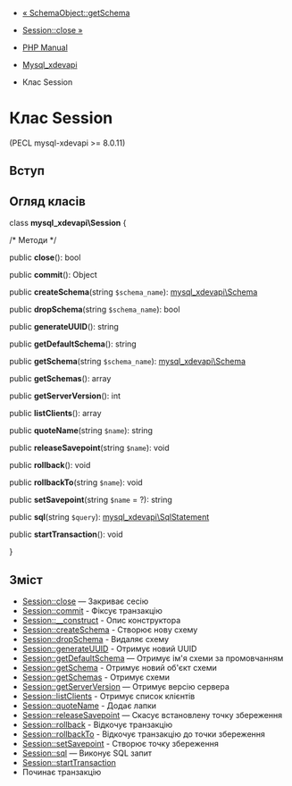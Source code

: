 - [« SchemaObject::getSchema](mysql-xdevapi-schemaobject.getschema.md)
- [Session::close »](mysql-xdevapi-session.close.md)

- [PHP Manual](index.md)
- [Mysql_xdevapi](book.mysql-xdevapi.md)
- Клас Session

# Клас Session

(PECL mysql-xdevapi \>= 8.0.11)

## Вступ

## Огляд класів

class **mysql_xdevapi\Session** {

/\* Методи \*/

public **close**(): bool

public **commit**(): Object

public **createSchema**(string `$schema_name`):
[mysql_xdevapi\Schema](class.mysql-xdevapi-schema.md)

public **dropSchema**(string `$schema_name`): bool

public **generateUUID**(): string

public **getDefaultSchema**(): string

public **getSchema**(string `$schema_name`):
[mysql_xdevapi\Schema](class.mysql-xdevapi-schema.md)

public **getSchemas**(): array

public **getServerVersion**(): int

public **listClients**(): array

public **quoteName**(string `$name`): string

public **releaseSavepoint**(string `$name`): void

public **rollback**(): void

public **rollbackTo**(string `$name`): void

public **setSavepoint**(string `$name` = ?): string

public **sql**(string `$query`):
[mysql_xdevapi\SqlStatement](class.mysql-xdevapi-sqlstatement.md)

public **startTransaction**(): void

}

## Зміст

- [Session::close](mysql-xdevapi-session.close.md) — Закриває
сесію
- [Session::commit](mysql-xdevapi-session.commit.md) - Фіксує
транзакцію
- [Session::\_\_construct](mysql-xdevapi-session.construct.md) -
Опис конструктора
- [Session::createSchema](mysql-xdevapi-session.createschema.md) -
Створює нову схему
- [Session::dropSchema](mysql-xdevapi-session.dropschema.md) -
Видаляє схему
- [Session::generateUUID](mysql-xdevapi-session.generateuuid.md) -
Отримує новий UUID
- [Session::getDefaultSchema](mysql-xdevapi-session.getdefaultschema.md)
— Отримує ім'я схеми за промовчанням
- [Session::getSchema](mysql-xdevapi-session.getschema.md) -
Отримує новий об'єкт схеми
- [Session::getSchemas](mysql-xdevapi-session.getschemas.md) -
Отримує схеми
- [Session::getServerVersion](mysql-xdevapi-session.getserverversion.md)
— Отримує версію сервера
- [Session::listClients](mysql-xdevapi-session.listclients.md) -
Отримує список клієнтів
- [Session::quoteName](mysql-xdevapi-session.quotename.md) -
Додає лапки
- [Session::releaseSavepoint](mysql-xdevapi-session.releasesavepoint.md)
— Скасує встановлену точку збереження
- [Session::rollback](mysql-xdevapi-session.rollback.md) -
Відкочує транзакцію
- [Session::rollbackTo](mysql-xdevapi-session.rollbackto.md) -
Відкочує транзакцію до точки збереження
- [Session::setSavepoint](mysql-xdevapi-session.setsavepoint.md) -
Створює точку збереження
- [Session::sql](mysql-xdevapi-session.sql.md) — Виконує SQL
запит
- [Session::startTransaction](mysql-xdevapi-session.starttransaction.md)
- Починає транзакцію
